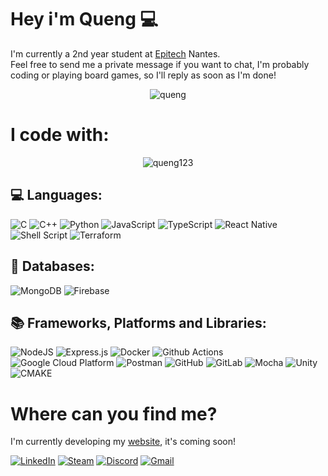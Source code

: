 # Hey i'm Queng 💻

I'm currently a 2nd year student at [Epitech](https://www.epitech.eu/) Nantes.   
Feel free to send me a private message if you want to chat, I'm probably coding or playing board games, so I'll reply as soon as I'm done!

<div align="center">
    <img src="https://spotify-github-profile.vercel.app/api/view?uid=quentin.brejoin&cover_image=true&theme=default&background_color=000000&interchange=false" alt="queng" />
</div>

# I code with:

<div align="center">
<img src="https://github-readme-streak-stats.herokuapp.com/?user=queng123&hide_border=true&background=000000&currStreakNum=C3D1D9&theme=github-dark-blue" alt="queng123" />
</div>

## 💻 Languages:
![C](https://img.shields.io/badge/C-00599C?style=for-the-badge&logo=c&logoColor=white)
![C++](https://img.shields.io/badge/c++-%2300599C.svg?style=for-the-badge&logo=c%2B%2B&logoColor=white)
![Python](https://img.shields.io/badge/python-3670A0?style=for-the-badge&logo=python&logoColor=ffdd54)
![JavaScript](https://img.shields.io/badge/javascript-%23323330.svg?style=for-the-badge&logo=javascript&logoColor=%23F7DF1E)
![TypeScript](https://img.shields.io/badge/-TypeScript-007ACC?style=for-the-badge&logo=typescript&logoColor=white)
![React Native](https://img.shields.io/badge/-React_Native-ffffff?style=for-the-badge&logo=react&logoColor=blue)
![Shell Script](https://img.shields.io/badge/shell_script-%23121011.svg?style=for-the-badge&logo=gnu-bash&logoColor=white)
![Terraform](https://img.shields.io/badge/Terraform-7B42BC?style=for-the-badge&logo=terraform&logoColor=white)

## 📁 Databases:
![MongoDB](https://img.shields.io/badge/-MongoDB-13aa52?style=for-the-badge&logo=mongodb&logoColor=white)
![Firebase](https://img.shields.io/badge/firebase-%23039BE5.svg?style=for-the-badge&logo=firebase)

## 📚 Frameworks, Platforms and Libraries:
![NodeJS](https://img.shields.io/badge/node.js-6DA55F?style=for-the-badge&logo=node.js&logoColor=white)
![Express.js](https://img.shields.io/badge/express.js-%23404d59.svg?style=for-the-badge&logo=express&logoColor=%2361DAFB)
![Docker](https://img.shields.io/badge/-Docker-46a2f1?style=for-the-badge&logo=docker&logoColor=white)
![Github Actions](https://img.shields.io/badge/-Github_Actions-2088FF?style=for-the-badge&logo=github-actions&logoColor=white)
![Google Cloud Platform](https://img.shields.io/badge/-Google_Cloud_Platform-1a73e8?style=for-the-badge&logo=google-cloud&logoColor=white)
![Postman](https://img.shields.io/badge/Postman-FF6C37?style=for-the-badge&logo=postman&logoColor=white)
![GitHub](https://img.shields.io/badge/GitHub-%23121011?style=for-the-badge&logo=github&logoColor=white)
![GitLab](https://img.shields.io/badge/GitLab-e2432a?style=for-the-badge&logo=gitlab&logoColor=white)
![Mocha](https://img.shields.io/badge/Mocha-8D6748?style=for-the-badge&logo=mocha&logoColor=white)
![Unity](https://img.shields.io/badge/Unity-%23121011?style=for-the-badge&logo=unity&logoColor=white)
![CMAKE](https://img.shields.io/badge/CMake-064F8C?style=for-the-badge&logo=cmake&logoColor=white)

# Where can you find me?
I'm currently developing my [website](https://www.queng.tech/), it's coming soon!

<a href="https://www.linkedin.com/in/quentin-brejoin" target="_blank"><img alt="LinkedIn" src="https://img.shields.io/badge/quentin_brejoin-%230077B5.svg?&style=for-the-badge&logo=linkedin&logoColor=white" /></a>
<a href="https://steamcommunity.com/id/quengg/" target="_blank"><img alt="Steam" src="https://img.shields.io/badge/quengg-%23121011?style=for-the-badge&logo=steam&logoColor=white" /></a>
<a href="https://discord.com/" target="_blank"><img alt="Discord" src="https://img.shields.io/badge/queng-7289da?style=for-the-badge&logo=discord&logoColor=white" /></a>
<a href="mailto:quentin.brejoin.pro@gmail.com" target="_blank"><img alt="Gmail" src="https://img.shields.io/badge/quentin.brejoin.pro@gmail.com-ffffff.svg?&style=for-the-badge&logo=gmail&logoColor=c71610" /></a>
